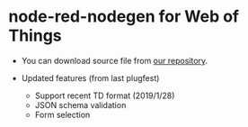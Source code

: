 # node-red-nodegen for Web of Things

* You can download source file from [our repository](https://github.com/k-toumura/node-red-nodegen/tree/webofthings).

* Updated features (from last plugfest)
  * Support recent TD format (2019/1/28)
  * JSON schema validation
  * Form selection
